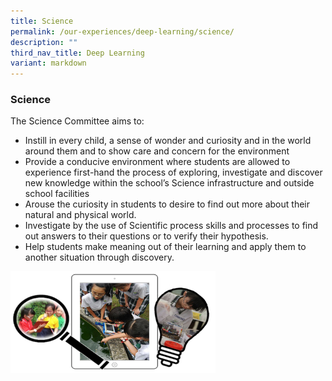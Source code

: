 ```yaml
---
title: Science
permalink: /our-experiences/deep-learning/science/
description: ""
third_nav_title: Deep Learning
variant: markdown
---
```

### **Science**
The Science Committee aims to:
*   Instill in every child, a sense of wonder and curiosity and in the world around them and to show care and concern for the environment  
*   Provide a conducive environment where students are allowed to experience first-hand the process of exploring, investigate and discover new knowledge within the school’s Science infrastructure and outside school facilities  
*   Arouse the curiosity in students to desire to find out more about their natural and physical world.  
*   Investigate by the use of Scientific process skills and processes to find out answers to their questions or to verify their hypothesis.  
*   Help students make meaning out of their learning and apply them to another situation through discovery.

<img src="/images/deeplearningsci.jpg" style="width:65%">
